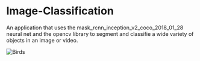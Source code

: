 # Image-Classification
An application that uses the mask_rcnn_inception_v2_coco_2018_01_28 neural net and the opencv library to segment and classifie a wide variety 
of objects in an image or video. 

![Birds](https://lh3.googleusercontent.com/TqGyC86k03XQKcvaVzIQo2YYrkNrOM4ukQ1uuTmeTAX_DADTO_SI326SASK0NF3cVdmtrrTIqIsp4XDLCdQ1XU_6AwTD_OvHVJY16Azq9TwDdhjMPFxZ_I9JhK4AN2q8nsALnKtLCiNAvOjz0QTp6qA)
